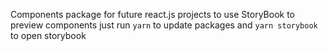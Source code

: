 Components package for future react.js projects
to use StoryBook to preview components just run `yarn` to update packages and `yarn storybook` to open storybook

